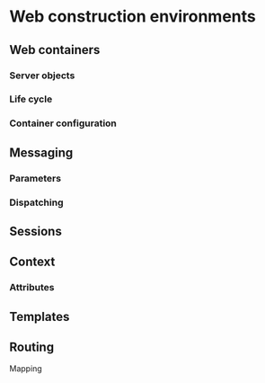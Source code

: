 # Web construction environments

## Web containers

### Server objects

### Life cycle

### Container configuration

## Messaging

### Parameters

### Dispatching

## Sessions

## Context

### Attributes

## Templates

## Routing

Mapping

